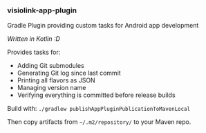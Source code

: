 ### visiolink-app-plugin

Gradle Plugin providing custom tasks for Android app development

_Written in Kotlin :D_

Provides tasks for: 
- Adding Git submodules
- Generating Git log since last commit
- Printing all flavors as JSON
- Managing version name
- Verifying everything is committed before release builds

Build with:
`./gradlew publishAppPluginPublicationToMavenLocal`

Then copy artifacts from `~/.m2/repository/` to your Maven repo.